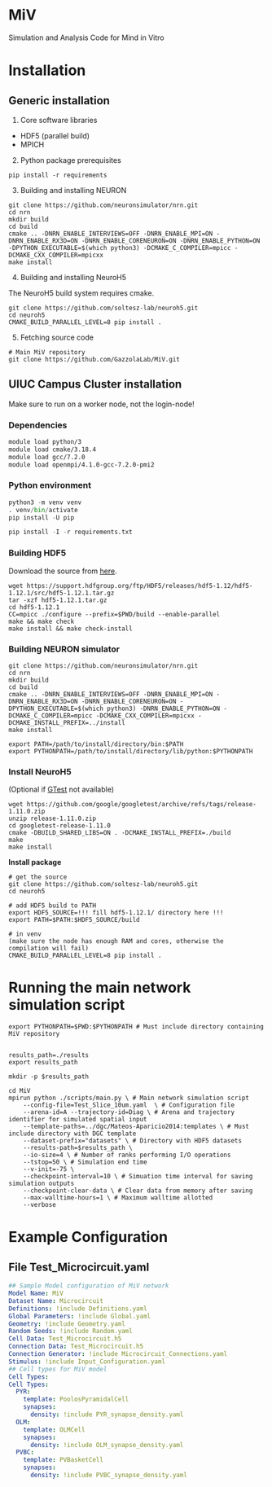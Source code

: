 # MiV

Simulation and Analysis Code for Mind in Vitro

# Installation

## Generic installation

1. Core software libraries

- HDF5 (parallel build)
- MPICH

2. Python package prerequisites

```
pip install -r requirements
```

3. Building and installing NEURON

```
git clone https://github.com/neuronsimulator/nrn.git
cd nrn
mkdir build
cd build
cmake .. -DNRN_ENABLE_INTERVIEWS=OFF -DNRN_ENABLE_MPI=ON -DNRN_ENABLE_RX3D=ON -DNRN_ENABLE_CORENEURON=ON -DNRN_ENABLE_PYTHON=ON -DPYTHON_EXECUTABLE=$(which python3) -DCMAKE_C_COMPILER=mpicc -DCMAKE_CXX_COMPILER=mpicxx
make install
```

4. Building and installing NeuroH5 

The NeuroH5 build system requires cmake.

```
git clone https://github.com/soltesz-lab/neuroh5.git
cd neuroh5
CMAKE_BUILD_PARALLEL_LEVEL=8 pip install .
```

5. Fetching source code

```
# Main MiV repository
git clone https://github.com/GazzolaLab/MiV.git
```

## UIUC Campus Cluster installation

Make sure to run on a worker node, not the login-node!

### Dependencies

```sh
module load python/3
module load cmake/3.18.4
module load gcc/7.2.0
module load openmpi/4.1.0-gcc-7.2.0-pmi2
```

### Python environment

```python
python3 -m venv venv
. venv/bin/activate
pip install -U pip

pip install -I -r requirements.txt
```

### Building HDF5

Download the source from [here](https://www.hdfgroup.org/downloads/hdf5/).

```
wget https://support.hdfgroup.org/ftp/HDF5/releases/hdf5-1.12/hdf5-1.12.1/src/hdf5-1.12.1.tar.gz
tar -xzf hdf5-1.12.1.tar.gz
cd hdf5-1.12.1
CC=mpicc ./configure --prefix=$PWD/build --enable-parallel
make && make check
make install && make check-install
```

### Building NEURON simulator

```shell
git clone https://github.com/neuronsimulator/nrn.git
cd nrn
mkdir build
cd build
cmake .. -DNRN_ENABLE_INTERVIEWS=OFF -DNRN_ENABLE_MPI=ON -DNRN_ENABLE_RX3D=ON -DNRN_ENABLE_CORENEURON=ON -DPYTHON_EXECUTABLE=$(which python3) -DNRN_ENABLE_PYTHON=ON -DCMAKE_C_COMPILER=mpicc -DCMAKE_CXX_COMPILER=mpicxx -DCMAKE_INSTALL_PREFIX=../install
make install

export PATH=/path/to/install/directory/bin:$PATH
export PYTHONPATH=/path/to/install/directory/lib/python:$PYTHONPATH
```

### Install NeuroH5

(Optional if [GTest](https://github.com/google/googletest/releases) not available) 

```shell
wget https://github.com/google/googletest/archive/refs/tags/release-1.11.0.zip
unzip release-1.11.0.zip
cd googletest-release-1.11.0
cmake -DBUILD_SHARED_LIBS=ON . -DCMAKE_INSTALL_PREFIX=./build
make
make install
```

**Install package**

```
# get the source
git clone https://github.com/soltesz-lab/neuroh5.git
cd neuroh5

# add HDF5 build to PATH
export HDF5_SOURCE=!!! fill hdf5-1.12.1/ directory here !!!
export PATH=$PATH:$HDF5_SOURCE/build

# in venv 
(make sure the node has enough RAM and cores, otherwise the compilation will fail)
CMAKE_BUILD_PARALLEL_LEVEL=8 pip install .
```

# Running the main network simulation script

```
export PYTHONPATH=$PWD:$PYTHONPATH # Must include directory containing MiV repository


results_path=./results
export results_path

mkdir -p $results_path

cd MiV
mpirun python ./scripts/main.py \ # Main network simulation script
    --config-file=Test_Slice_10um.yaml  \ # Configuration file
    --arena-id=A --trajectory-id=Diag \ # Arena and trajectory identifier for simulated spatial input
    --template-paths=../dgc/Mateos-Aparicio2014:templates \ # Must include directory with DGC template
    --dataset-prefix="datasets" \ # Directory with HDF5 datasets
    --results-path=$results_path \
    --io-size=4 \ # Number of ranks performing I/O operations
    --tstop=50 \ # Simulation end time
    --v-init=-75 \
    --checkpoint-interval=10 \ # Simuation time interval for saving simulation outputs
    --checkpoint-clear-data \ # Clear data from memory after saving
    --max-walltime-hours=1 \ # Maximum walltime allotted 
    --verbose
```

# Example Configuration

## File Test_Microcircuit.yaml

```YAML
## Sample Model configuration of MiV network
Model Name: MiV
Dataset Name: Microcircuit
Definitions: !include Definitions.yaml
Global Parameters: !include Global.yaml
Geometry: !include Geometry.yaml
Random Seeds: !include Random.yaml
Cell Data: Test_Microcircuit.h5
Connection Data: Test_Microcircuit.h5
Connection Generator: !include Microcircuit_Connections.yaml
Stimulus: !include Input_Configuration.yaml
## Cell types for MiV model
Cell Types:
Cell Types:
  PYR:
    template: PoolosPyramidalCell
    synapses:
      density: !include PYR_synapse_density.yaml
  OLM:
    template: OLMCell
    synapses:
      density: !include OLM_synapse_density.yaml
  PVBC:
    template: PVBasketCell
    synapses:
      density: !include PVBC_synapse_density.yaml

```
